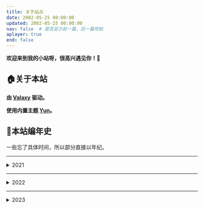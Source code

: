 ```yaml
---
title: 关于站点
date: 2002-05-25 00:00:00
updated: 2002-05-25 00:00:00
nav: false  # 是否显示前一篇、后一篇导航
aplayer: true
end: false
---
```


<meting-js
    id="2044858935"
    server="netease"
    type="song"
    theme="#66CCFF"
    lrc-type="0">
</meting-js>

**欢迎来到我的小站呀，很高兴遇见你！🤝**

## 🏠关于本站

**由 [**Valaxy**](https://valaxy.site/) 驱动。**

**使用内置主题 [**Yun**](https://github.com/YunYouJun/valaxy/tree/main/packages/valaxy-theme-yun)。**


## 📖本站编年史

一些忘了具体时间，所以部分直接以年纪。

---
<details>
<summary>2021</summary>

### 2021 纪事
- Hexo+Github Pages  
  大抵是这一年吧，用的 Hexo 部署在 GitHub Pages ，主题是 Butterfly。
- Gridea+Github Pages  
  大抵是这一年吧，因为 Gridea 使用方便，安装即用，不需要 Hexo 那样敲命令，而且其中一个主题有我比较喜欢的侧边栏，而且很好看，所以改用的 Gridea 部署在 GitHub Pages ，主题是 Fog。也是从那知道了 Vercel，Netlify 这两个托管网站，因为是直接上传渲染后的文件，所以还没有用这些托管。

</details>

---
<details>
<summary>2022</summary>

### 2022 纪事
- 回归 Hexo  
  因为主题作者停止维护，所以回来用Hexo，也是这是发现了 hexo-theme-yun 这个主题，也是侧边栏，功能丰富。

### 2022-05-24 fanghsiu.tk
在 Freenom 上申请了一个免费域名 fanghsiu.tk ，使用 Cloudflare 进行 DNS 解析。

### 2022-07-01 fanghsiu.top
在 NameSilo 趁活动花费 0.99$ 折合 6.67￥ 买下了 fanghsiu.top 这个域名，也是使用 Cloudflare 进行 DNS 解析。（居然没识别变蓝...）

</details>

---
<details>
<summary>2023</summary>

### 2023 纪事
- 从 Hexo 转 Valaxy  
  因为云游君不再维护hexo-theme-yun主题，并自己开发一个静态博客框架 Valaxy ，我也尝鲜从 Hexo 转到 Valaxy ，一直更新到现在感觉不错。

### 2023-06-02 将 fanghsiu.top 转入腾讯云 DNSPod
对比了下 NameSilo、阿里云、腾讯云，腾讯续费是最便宜的，于是花费 26￥ 转到了腾讯云的 DNSPod ，还是用 Cloudflare 解析，DNSPod 的免费版本限制解析数量，无语。

</details>
